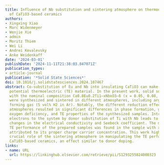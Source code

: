 ```yaml
---
title: Influence of Nb substitution and sintering atmosphere on thermoelectric properties
  of CaTiO3-based ceramics
authors:
- Xingxing Xiao
- Marc Widenmeyer
- Wenjie Xie
- admin
- Moritz Thiem
- Wei Li
- Andrei Kovalevsky
- Anke Weidenkaff
date: '2024-03-01'
publishDate: '2024-11-11T21:38:03.847071Z'
publication_types:
- article-journal
publication: '*Solid State Sciences*'
doi: 10.1016/j.solidstatesciences.2024.107467
abstract: Co-substitution of Eu and Nb into insulating CaTiO3 can make it a good n-type
  potential thermoelectric (TE) material. In the present work, solid solution compounds
  with the nominal composition Ca0.8Eu0.2Ti1–xNbxO3–δ (x = 0.05, 0.08, 0.1, 0.12)
  were synthesized and sintered in different atmospheres, including argon (Ar) and
  forming gas (5 vol% H2 in Ar). Notably, the different reduction effects of these
  atmospheres resulted in significant differences in phase formation, grain size,
  oxygen deficiency, and TE properties of the synthesized samples. Introducing additional
  electrons to the system by donor substitution of Ti with Nb leads to significant
  changes in the electrical conductivity and Seebeck coefficient. The most favorable
  TE performance of the prepared samples was found in the sample with x = 0.05, primarily
  attributed to its proper charge carrier concentration. This work highlights the
  crucial role of the sintering atmosphere in manipulating the TE performance of n-type
  CaTiO3-based ceramics, an effect similar to donor doping.
links:
- name: URL
  url: https://linkinghub.elsevier.com/retrieve/pii/S1293255824000323
---
```

